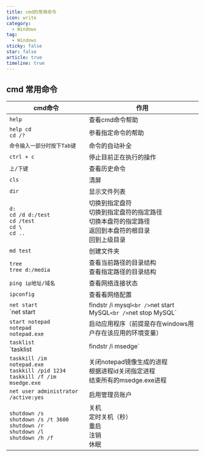 ```yaml
---
title: cmd的常用命令
icon: write
category:
  - Windows
tag:
  - Windows
sticky: false
star: false
article: true
timeline: true
---
```

## cmd 常用命令

| cmd命令                                                      | 作用                                                         |
| ------------------------------------------------------------ | ------------------------------------------------------------ |
| `help`                                                       | 查看cmd命令帮助                                              |
| `help cd`<br />`cd /?`                                       | 参看指定命令的帮助                                           |
| `命令输入一部分时按下Tab键`                                  | 命令的自动补全                                               |
| `ctrl + c`                                                   | 停止目前正在执行的操作                                       |
| `上/下键`                                                    | 查看历史命令                                                 |
| `cls`                                                        | 清屏                                                         |
| `dir`                                                        | 显示文件列表                                                 |
| `d:`<br />`cd /d d:/test`<br />`cd /test`<br />`cd \` <br />`cd ..` | 切换到指定盘符<br />切换到指定盘符的指定路径<br />切换本盘符的指定路径<br />返回到本盘符的根目录<br />回到上级目录 |
| `md test`                                                    | 创建文件夹                                                   |
| `tree`<br />`tree d:/media`                                  | 查看当前路径的目录结构<br />查看指定路径的目录结构           |
| `ping ip地址/域名`                                           | 查看网络连接状态                                             |
| `ipconfig`                                                   | 查看看网络配置                                               |
| `net start`<br />`net start | findstr /i mysql`<br />`net start MySQL`<br />`net stop MySQL` | 参看正在运行的服务<br />管道命令通过字符串查看与mysql有关的服务(findstr命令的参数/i表示不分大小写)<br />开启指定服务<br />停止指定服务<br /> |
| `start notepad`<br />`notepad`<br />`notepad.exe`            | 启动应用程序（前提是存在windows用户存在该应用的环境变量）    |
| `tasklist`<br />`tasklist | findstr /i  msedge`<br />        | 查看正在运行的进程<br />管道命令通过字符串查看与msedge有关的进程<br /> |
| `taskkill /im notepad.exe`<br />`taskkill /pid 1234`<br />`taskkill /f /im msedge.exe` | 关闭notepad镜像生成的进程<br />根据进程id关闭指定进程<br />结束所有的msedge.exe进程 |
| `net user administrator /active:yes`                         | 启用管理员账户                                               |
| `shutdown /s`<br />`shutdown /s /t 3600`<br />`shutdown /r` <br />`shutdown /l`<br />`shutdown /h /f` | 关机<br />定时关机（秒）<br />重启<br />注销<br />休眠       |





